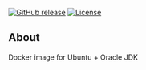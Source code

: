 [![GitHub release](https://img.shields.io/github/release/sismics/docker-ubuntu-java.svg?style=flat-square)](https://github.com/sismics/docker-backupninja/releases/latest)
[![License](https://img.shields.io/badge/License-Apache%202.0-blue.svg)](https://opensource.org/licenses/Apache-2.0)

## About
Docker image for Ubuntu + Oracle JDK
